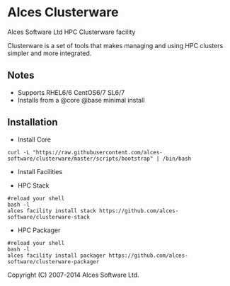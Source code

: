 Alces Clusterware
=================

Alces Software Ltd HPC Clusterware facility

Clusterware is a set of tools that makes managing and using HPC clusters simpler and more integrated. 

Notes
-----

* Supports RHEL6/6 CentOS6/7 SL6/7
* Installs from a @core @base minimal install

Installation
------------

* Install Core

```
curl -L "https://raw.githubusercontent.com/alces-software/clusterware/master/scripts/bootstrap" | /bin/bash
```

* Install Facilities
 
 - HPC Stack
```
#reload your shell
bash -l
alces facility install stack https://github.com/alces-software/clusterware-stack
```
 - HPC Packager
```
#reload your shell
bash -l
alces facility install packager https://github.com/alces-software/clusterware-packager
```

Copyright (C) 2007-2014 Alces Software Ltd.
